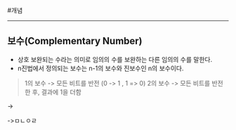 #개념

---
## 보수(Complementary Number)


- 상호 보완되는 수라는 의미로 임의의 수를 보완하는 다른 임의의 수를 말한다. 
- n진법에서 정의되는 보수는 n-1의 보수와 진보수인 n의 보수이다.


> 1의 보수 -> 모든 비트를 반전 (0 -> 1 , 1 => 0)
> 2의 보수 -> 모든 비트를 반전한 후, 결과에 1을 더함


->

->ㅁㄴㅇㄹ